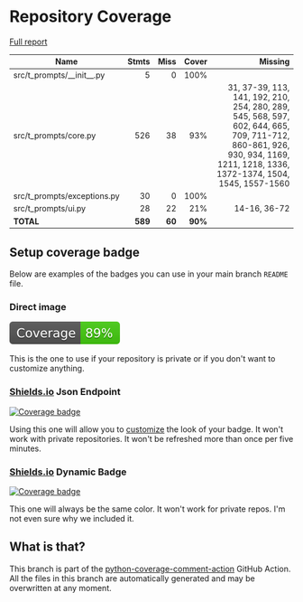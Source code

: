 # Repository Coverage

[Full report](https://htmlpreview.github.io/?https://github.com/habemus-papadum/t-prompts/blob/python-coverage-comment-action-data/htmlcov/index.html)

| Name                           |    Stmts |     Miss |   Cover |   Missing |
|------------------------------- | -------: | -------: | ------: | --------: |
| src/t\_prompts/\_\_init\_\_.py |        5 |        0 |    100% |           |
| src/t\_prompts/core.py         |      526 |       38 |     93% |31, 37-39, 113, 141, 192, 210, 254, 280, 289, 545, 568, 597, 602, 644, 665, 709, 711-712, 860-861, 926, 930, 934, 1169, 1211, 1218, 1336, 1372-1374, 1504, 1545, 1557-1560 |
| src/t\_prompts/exceptions.py   |       30 |        0 |    100% |           |
| src/t\_prompts/ui.py           |       28 |       22 |     21% |14-16, 36-72 |
|                      **TOTAL** |  **589** |   **60** | **90%** |           |


## Setup coverage badge

Below are examples of the badges you can use in your main branch `README` file.

### Direct image

[![Coverage badge](https://raw.githubusercontent.com/habemus-papadum/t-prompts/python-coverage-comment-action-data/badge.svg)](https://htmlpreview.github.io/?https://github.com/habemus-papadum/t-prompts/blob/python-coverage-comment-action-data/htmlcov/index.html)

This is the one to use if your repository is private or if you don't want to customize anything.

### [Shields.io](https://shields.io) Json Endpoint

[![Coverage badge](https://img.shields.io/endpoint?url=https://raw.githubusercontent.com/habemus-papadum/t-prompts/python-coverage-comment-action-data/endpoint.json)](https://htmlpreview.github.io/?https://github.com/habemus-papadum/t-prompts/blob/python-coverage-comment-action-data/htmlcov/index.html)

Using this one will allow you to [customize](https://shields.io/endpoint) the look of your badge.
It won't work with private repositories. It won't be refreshed more than once per five minutes.

### [Shields.io](https://shields.io) Dynamic Badge

[![Coverage badge](https://img.shields.io/badge/dynamic/json?color=brightgreen&label=coverage&query=%24.message&url=https%3A%2F%2Fraw.githubusercontent.com%2Fhabemus-papadum%2Ft-prompts%2Fpython-coverage-comment-action-data%2Fendpoint.json)](https://htmlpreview.github.io/?https://github.com/habemus-papadum/t-prompts/blob/python-coverage-comment-action-data/htmlcov/index.html)

This one will always be the same color. It won't work for private repos. I'm not even sure why we included it.

## What is that?

This branch is part of the
[python-coverage-comment-action](https://github.com/marketplace/actions/python-coverage-comment)
GitHub Action. All the files in this branch are automatically generated and may be
overwritten at any moment.